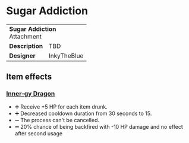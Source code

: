 # Sugar Addiction
<table>
  <tbody>
    <tr>
      <td colspan="2">
        <b>Sugar Addiction</b>
        <section>Attachment</section>
      </td>
    </tr>
    <tr>
      <td>
        <b>Description</b>
      </td>
      <td>TBD</td>
    </tr>
    <tr>
      <td>
        <b>Designer</b>
      </td>
      <td>InkyTheBlue</td>
    </tr>
  </tbody>
<table>

## Item effects
### [Inner-gy Dragon](../items/inner-gy-dragon.md)
* ➕ Receive +5 HP for each item drunk.
* ➕ Decreased cooldown duration from 30 seconds to 15.
* ➖ The process can't be cancelled.
* ➖ 20% chance of being backfired with -10 HP damage and no effect after second usage